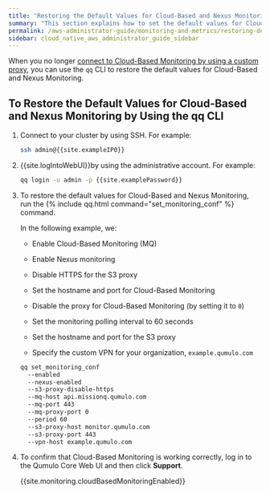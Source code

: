 ```yaml
---
title: "Restoring the Default Values for Cloud-Based and Nexus Monitoring"
summary: "This section explains how to set the default values for Cloud-Based Monitoring and Nexus Monitoring."
permalink: /aws-administrator-guide/monitoring-and-metrics/restoring-default-values-cloud-based-nexus-monitoring.html
sidebar: cloud_native_aws_administrator_guide_sidebar
---
```


When you no longer [connect to Cloud-Based Monitoring by using a custom proxy](connecting-cloud-based-monitoring-s3-custom-proxy.html), you can use the `qq` CLI to restore the default values for Cloud-Based and Nexus Monitoring.

## To Restore the Default Values for Cloud-Based and Nexus Monitoring by Using the qq CLI

1. Connect to your cluster by using SSH. For example:

   ```bash
   ssh admin@{{site.exampleIP0}}
   ```

1. {{site.logIntoWebUI}}by using the administrative account. For example:

   ```bash
   qq login -u admin -p {{site.examplePassword}}
   ```

1. To restore the default values for Cloud-Based and Nexus Monitoring, run the {% include qq.html command="set_monitoring_conf" %} command.

   In the following example, we:
   
   * Enable Cloud-Based Monitoring (MQ)
   
   * Enable Nexus monitoring

   * Disable HTTPS for the S3 proxy

   * Set the hostname and port for Cloud-Based Monitoring

   * Disable the proxy for Cloud-Based Monitoring (by setting it to `0`)

   * Set the monitoring polling interval to 60 seconds

   * Set the hostname and port for the S3 proxy
   
   * Specify the custom VPN for your organization, `example.qumulo.com`

   ```bash
   qq set_monitoring_conf
     --enabled
     --nexus-enabled
     --s3-proxy-disable-https
     --mq-host api.missionq.qumulo.com
     --mq-port 443
     --mq-proxy-port 0
     --period 60
     --s3-proxy-host monitor.qumulo.com
     --s3-proxy-port 443
     --vpn-host example.qumulo.com
   ```
 
 1. To confirm that Cloud-Based Monitoring is working correctly, log in to the Qumulo Core Web UI and then click **Support**.
 
    {{site.monitoring.cloudBasedMonitoringEnabled}}
